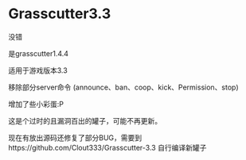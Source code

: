 # Grasscutter3.3
没错

是grasscutter1.4.4

适用于游戏版本3.3

移除部分server命令
(announce、ban、coop、kick、Permission、stop)

增加了些小彩蛋:P

这是个过时的且漏洞百出的罐子，可能不再更新。

现在有放出源码还修复了部分BUG，需要到https://github.com/Clout333/Grasscutter-3.3 自行编译新罐子
